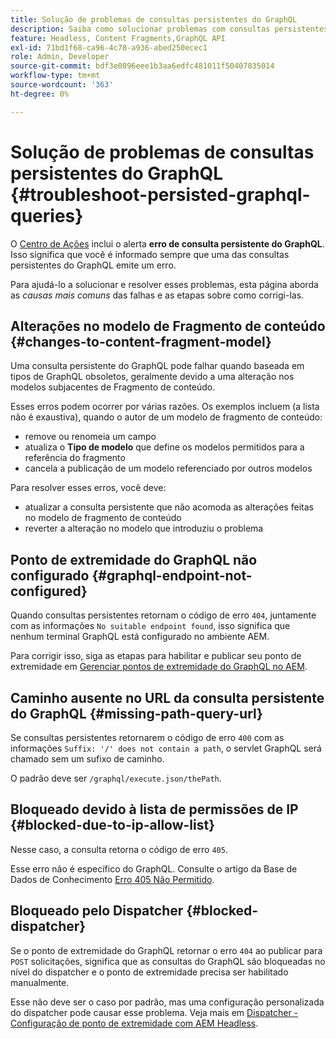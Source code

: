 ```yaml
---
title: Solução de problemas de consultas persistentes do GraphQL
description: Saiba como solucionar problemas com consultas persistentes do GraphQL no Adobe Experience Manager as a Cloud Service.
feature: Headless, Content Fragments,GraphQL API
exl-id: 71bd1f68-ca96-4c78-a936-abed250ecec1
role: Admin, Developer
source-git-commit: bdf3e0896eee1b3aa6edfc481011f50407835014
workflow-type: tm+mt
source-wordcount: '363'
ht-degree: 0%

---
```


# Solução de problemas de consultas persistentes do GraphQL {#troubleshoot-persisted-graphql-queries}

O [Centro de Ações](/help/operations/actions-center.md) inclui o alerta **erro de consulta persistente do GraphQL**. Isso significa que você é informado sempre que uma das consultas persistentes do GraphQL emite um erro.

Para ajudá-lo a solucionar e resolver esses problemas, esta página aborda as *causas mais comuns* das falhas e as etapas sobre como corrigi-las.

## Alterações no modelo de Fragmento de conteúdo {#changes-to-content-fragment-model}

Uma consulta persistente do GraphQL pode falhar quando baseada em tipos de GraphQL obsoletos, geralmente devido a uma alteração nos modelos subjacentes de Fragmento de conteúdo.

Esses erros podem ocorrer por várias razões. Os exemplos incluem (a lista não é exaustiva), quando o autor de um modelo de fragmento de conteúdo:

* remove ou renomeia um campo
* atualiza o **Tipo de modelo** que define os modelos permitidos para a referência do fragmento
* cancela a publicação de um modelo referenciado por outros modelos

Para resolver esses erros, você deve:

* atualizar a consulta persistente que não acomoda as alterações feitas no modelo de fragmento de conteúdo
* reverter a alteração no modelo que introduziu o problema

## Ponto de extremidade do GraphQL não configurado {#graphql-endpoint-not-configured}

Quando consultas persistentes retornam o código de erro `404`, juntamente com as informações `No suitable endpoint found`, isso significa que nenhum terminal GraphQL está configurado no ambiente AEM.

Para corrigir isso, siga as etapas para habilitar e publicar seu ponto de extremidade em [Gerenciar pontos de extremidade do GraphQL no AEM](/help/headless/graphql-api/graphql-endpoint.md).

## Caminho ausente no URL da consulta persistente do GraphQL {#missing-path-query-url}

Se consultas persistentes retornarem o código de erro `400` com as informações `Suffix: '/' does not contain a path`, o servlet GraphQL será chamado sem um sufixo de caminho.

O padrão deve ser `/graphql/execute.json/thePath`.

## Bloqueado devido à lista de permissões de IP {#blocked-due-to-ip-allow-list}

Nesse caso, a consulta retorna o código de erro `405`.

Esse erro não é específico do GraphQL. Consulte o artigo da Base de Dados de Conhecimento [Erro 405 Não Permitido](https://experienceleague.adobe.com/pt-br/docs/experience-cloud-kcs/kbarticles/ka-20824).

## Bloqueado pelo Dispatcher {#blocked-dispatcher}

Se o ponto de extremidade do GraphQL retornar o erro `404` ao publicar para `POST` solicitações, significa que as consultas do GraphQL são bloqueadas no nível do dispatcher e o ponto de extremidade precisa ser habilitado manualmente.

Esse não deve ser o caso por padrão, mas uma configuração personalizada do dispatcher pode causar esse problema. Veja mais em [Dispatcher - Configuração de ponto de extremidade com AEM Headless](/help/headless/deployment/dispatcher.md).
